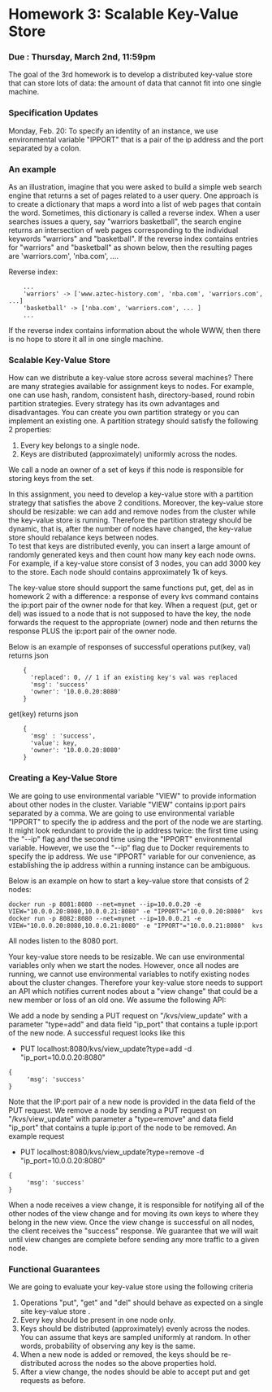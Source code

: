 # Homework 3: Scalable Key-Value Store

### Due : Thursday, March 2nd, 11:59pm

The goal of the 3rd homework is to develop a distributed key-value store that can store lots of data: the amount of data that cannot fit into one single machine.

### Specification Updates
Monday, Feb. 20: To specify an identity of an instance, we use environmental variable "IPPORT" that is a pair of the ip address and the port separated by a colon.

### An example 
As an illustration, imagine that you were asked to build a simple web search engine that returns a set of pages related to a user query.  One approach is to create a dictionary that maps a word into a list of web pages that contain the word.  Sometimes, this dictionary is called a reverse index.  When a user searches issues a query, say "warriors basketball", the search engine returns an intersection of web pages corresponding to the individual keywords "warriors" and "basketball".
If the reverse index contains entries for "warriors" and "basketball" as shown below, then the resulting pages are 'warriors.com', 'nba.com', ....

Reverse index:

```
    ...
    'warriors' -> ['www.aztec-history.com', 'nba.com', 'warriors.com', ...]
    'basketball' -> ['nba.com', 'warriors.com', ... ]
    ...
```


If the reverse index contains information about the whole WWW, then there is no hope to store it all in one single machine.

### Scalable Key-Value Store
How can we distribute a key-value store across several machines? There are many strategies available for assignment keys to nodes. For example, one can use hash, random, consistent hash, directory-based, round robin partition strategies. Every strategy has its own advantages and disadvantages. You can create you own partition strategy or you can implement an existing one. 
A partition strategy should satisfy the following 2 properties:

1. Every key belongs to a single node.
2. Keys are distributed (approximately) uniformly across the nodes.

We call a node an owner of a set of keys if this node is responsible for storing keys from the set. 

In this assignment, you need to develop a key-value store with a partition strategy that satisfies the above 2 conditions. Moreover, the key-value store should be resizable: we can add and remove nodes from the cluster while the key-value store is running. Therefore the partition strategy should be dynamic, that is, after the number of nodes have changed, the key-value store should rebalance keys between nodes.   
To test that keys are distributed evenly, you can insert a large amount of randomly generated keys and then count how many key each node owns. For example, if a key-value store consist of 3 nodes, you can add 3000 key to the store. Each node should contains approximately 1k of keys.

The key-value store should support the same functions put, get, del as in homework 2 with a difference: a response of every kvs command contains the ip:port pair of the owner node for that key. When a request (put, get or del) was issued to a node that is not supposed to have the key, the node forwards the request to the appropriate (owner) node and then returns the response PLUS the ip:port pair of the owner node.

Below is an example of responses of successful operations
put(key, val) returns json
```
    {
      'replaced': 0, // 1 if an existing key's val was replaced
      'msg': 'success'
      'owner': '10.0.0.20:8080'
    }
```
get(key) returns json
```
    {
      'msg' : 'success',
      'value': key,
      'owner': '10.0.0.20:8080'
    }
```

### Creating a Key-Value Store
We are going to use environmental variable "VIEW" to provide information about other nodes in the cluster. Variable "VIEW" contains ip:port pairs separated by a comma.
We are going to use environmental variable "IPPORT" to specify the ip address
and the port of the node we are starting. It might look redundant to provide the
ip address twice: the first time using the "--ip" flag and the second time
using the "IPPORT" environmental variable. However, we use the "--ip" flag due to Docker requirements to specify the ip address. We use "IPPORT" variable for our convenience, as establishing the ip address within a running instance can be ambiguous.

Below is an example on how to start a key-value store that consists of 2 nodes:

```
docker run -p 8081:8080 --net=mynet --ip=10.0.0.20 -e VIEW="10.0.0.20:8080,10.0.0.21:8080" -e "IPPORT"="10.0.0.20:8080"  kvs
docker run -p 8082:8080 --net=mynet --ip=10.0.0.21 -e VIEW="10.0.0.20:8080,10.0.0.21:8080" -e "IPPORT"="10.0.0.21:8080"  kvs
```

All nodes listen to the 8080 port.

Your key-value store needs to be resizable. We can use environmental variables only when we start the nodes. However, once all nodes are running, we cannot use environmental variables to notify existing nodes about the cluster changes. Therefore your key-value store needs to support an API which notifies current nodes about a "view change" that could be a new member or loss of an old one. We assume the following API:

We add a node by sending a PUT request on "/kvs/view_update" with a parameter "type=add" and data field "ip_port" that contains a tuple ip:port of the new node. A successful request looks like this

* PUT localhost:8080/kvs/view_update?type=add  -d  "ip_port=10.0.0.20:8080"
```
{
     'msg': 'success'
}
```

Note that the IP:port pair of a new node is provided in the data field of the PUT request.
We remove a node by sending a PUT request on "/kvs/view_update" with parameter a "type=remove" and data field "ip_port" that contains a tuple ip:port of the node to be removed. An example request

* PUT localhost:8080/kvs/view_update?type=remove  -d  "ip_port=10.0.0.20:8080"
```
{
     'msg': 'success'
}
```

When a node receives a view change, it is responsible for notifying all of the other nodes of the view change and for moving its own keys to where they belong in the new view. 
Once the view change is successful on all nodes, the client receives the "success" response. We guarantee that we will wait until view changes are complete before sending any more traffic to a given node.

### Functional Guarantees
We are going to evaluate your key-value store using the following criteria
    
1. Operations "put", "get" and "del" should behave as expected on a single site key-value store  .
2. Every key should be present in one node only.
3. Keys should be distributed (approximately) evenly across the nodes. You can assume that keys are sampled uniformly at random. In other words, probability of observing any key is the same.
4. When a new node is added or removed, the keys should be re-distributed across the nodes so the above properties hold.
5. After a view change, the nodes should be able to accept put and get requests as before.
